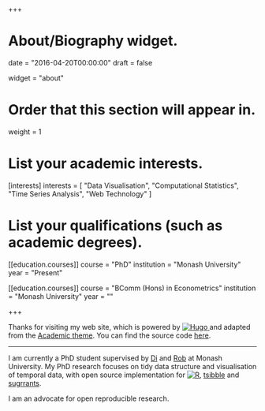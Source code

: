 +++
# About/Biography widget.

date = "2016-04-20T00:00:00"
draft = false

widget = "about"

# Order that this section will appear in.
weight = 1

# List your academic interests.
[interests]
  interests = [
    "Data Visualisation",
    "Computational Statistics",
    "Time Series Analysis",
    "Web Technology"
  ]

# List your qualifications (such as academic degrees).
[[education.courses]]
  course = "PhD"
  institution = "Monash University"
  year = "Present"

[[education.courses]]
  course = "BComm (Hons) in Econometrics"
  institution = "Monash University"
  year = ""
 
+++

Thanks for visiting my web site, which is powered by [![Hugo](https://raw.githubusercontent.com/gohugoio/hugoDocs/master/static/img/hugo-logo.png)
](https://gohugo.io/) and adapted from the [Academic theme](https://sourcethemes.com/academic/). You can find the source code [here](https://github.com/earowang/earo.me).

---

I am currently a PhD student supervised by [Di](http://www.dicook.org) and [Rob](http://robjhyndman.com) at Monash University. My PhD research focuses on tidy data structure and visualisation of temporal data, with open source implementation for [![R](https://www.r-project.org/logo/Rlogo.svg)](https://www.r-project.org), [tsibble](https://tsibble.tidyverts.org) and [sugrrants](https://pkg.earo.me/sugrrants).

I am an advocate for open reproducible research.
<!-- <img src="https://ghchart.rshah.org/756bb1/earowang" alt="Earo Wang Github Chart" /> -->
